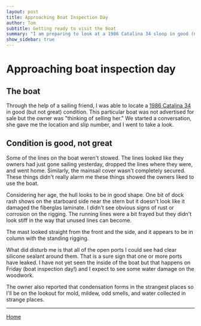 ```yaml
---
layout: post
title: Approaching Boat Inspection Day
author: Tom
subtitle: Getting ready to visit the boat
summary: "I am preparing to look at a 1986 Catalina 34 sloop in good (not great) condition!"
show_sidebar: true
---
```


# Approaching boat inspection day

## The boat
Through the help of a sailing friend, I was able to locate a [1986 Catalina 34](https://sailboatdata.com/sailboat/catalina-34) in good (but not great) condition. This particular boat was not advertised for sale but the owner was "thinking of selling her." We started a conversation, she gave me the location and slip number, and I went to take a look.

## Condition is good, not great
Some of the lines on the boat weren't stowed. The lines looked like they owners had just gone sailing yesterday, dropped the lines where they were, and went home. Similarly, the mainsail cover wasn't completely secured. These things didn't really alarm me these things showed the owners liked to use the boat. 

Considering her age, the hull looks to be in good shape. One bit of dock rash shows on the starboard side near the stern but it doesn't look like it damaged the fiberglas laminate. I didn't see obvious signs of rust or corrosion on the rigging. The running lines were a bit frayed but they didn't look stiff in the way that unused lines can become.

The mast looked straight from the front and the side, and it appears to be in column with the standing rigging. 

What did disturb me is that all of the open ports I could see had clear silicone sealant around them. That is a sure sign that one or more ports have leaked. I have not yet seen the inside of the boat but that happens on Friday (boat inspection day!) and I expect to see some water damage on the woodwork.

The owner also reported that condensation forms in the strangest places so I'll be on the lookout for mold, mildew, odd smells, and water collected in strange places.

___

[Home](https://tomsalzer.github.io/Sailing/)
